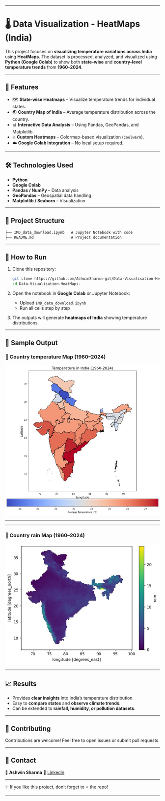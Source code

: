 
---

# 🌡️ Data Visualization - HeatMaps (India)

This project focuses on **visualizing temperature variations across India** using **HeatMaps**.
The dataset is processed, analyzed, and visualized using **Python (Google Colab)** to show both **state-wise** and **country-level temperature trends** from **1960–2024**.

---

## 📌 Features

* 🗺️ **State-wise Heatmaps** – Visualize temperature trends for individual states.
* 🌏 **Country Map of India** – Average temperature distribution across the country.
* 📊 **Interactive Data Analysis** – Using Pandas, GeoPandas, and Matplotlib.
* 🔥 **Custom Heatmaps** – Colormap-based visualization (`coolwarm`).
* ☁️ **Google Colab Integration** – No local setup required.

---

## 🛠️ Technologies Used

* **Python**
* **Google Colab**
* **Pandas / NumPy** – Data analysis
* **GeoPandas** – Geospatial data handling
* **Matplotlib / Seaborn** – Visualization

---

## 📂 Project Structure

```
├── IMD_data_download.ipynb   # Jupyter Notebook with code
├── README.md                 # Project documentation
```

---

## 🚀 How to Run

1. Clone this repository:

   ```bash
   git clone https://github.com/AshwinSharma-git/Data-Visualisation-HeatMaps-.git
   cd Data-Visualisation-HeatMaps-
   ```

2. Open the notebook in **Google Colab** or Jupyter Notebook:

   * Upload `IMD_data_download.ipynb`
   * Run all cells step by step

3. The outputs will generate **heatmaps of India** showing temperature distributions.

---

## 📸 Sample Output

### 🔹 Country temperature Map (1960–2024)

![India Heatmap](https://github.com/AshwinSharma-git/Data-Visualisation-HeatMaps-/blob/main/outputs/WhatsApp%20Image%202025-08-11%20at%2004.17.14_745c58fc.jpg)

---

---

### 🔹 Country rain Map (1960–2024)

![India Heatmap](https://github.com/AshwinSharma-git/Data-Visualisation-HeatMaps-/blob/main/outputs/WhatsApp%20Image%202025-08-11%20at%2004.25.23_18dd77b7.jpg)

---

## 📈 Results

* Provides **clear insights** into India’s temperature distribution.
* Easy to **compare states** and **observe climate trends**.
* Can be extended to **rainfall, humidity, or pollution datasets**.

---

## 🤝 Contributing

Contributions are welcome! Feel free to open issues or submit pull requests.

---

## 📧 Contact

👤 **Ashwin Sharma**
🔗 [Linkedin](https://www.linkedin.com/in/ashwinsharma2?utm_source=share&utm_campaign=share_via&utm_content=profile&utm_medium=android_app)


---

✨ If you like this project, don’t forget to ⭐ the repo!

---

